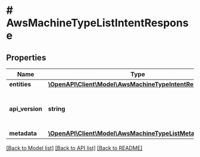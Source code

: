 # # AwsMachineTypeListIntentResponse

## Properties

Name | Type | Description | Notes
------------ | ------------- | ------------- | -------------
**entities** | [**\OpenAPI\Client\Model\AwsMachineTypeIntentResource[]**](AwsMachineTypeIntentResource.md) |  | [optional]
**api_version** | **string** | API Version of the Nutanix v3 API framework. | [default to '3.1.0']
**metadata** | [**\OpenAPI\Client\Model\AwsMachineTypeListMetadataOutput**](AwsMachineTypeListMetadataOutput.md) |  |

[[Back to Model list]](../../README.md#models) [[Back to API list]](../../README.md#endpoints) [[Back to README]](../../README.md)
